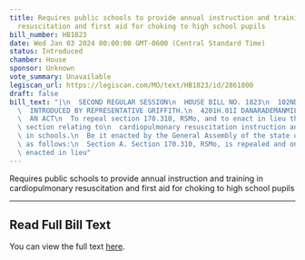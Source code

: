 ```yaml
---
title: Requires public schools to provide annual instruction and training in cardiopulmonary
  resuscitation and first aid for choking to high school pupils
bill_number: HB1823
date: Wed Jan 03 2024 00:00:00 GMT-0600 (Central Standard Time)
status: Introduced
chamber: House
sponsor: Unknown
vote_summary: Unavailable
legiscan_url: https://legiscan.com/MO/text/HB1823/id/2861800
draft: false
bill_text: "|\n  SECOND REGULAR SESSION\n  HOUSE BILL NO. 1823\n  102ND GENERAL ASSEMBLY\n\
  \  INTRODUCED BY REPRESENTATIVE GRIFFITH.\n  4201H.01I DANARADEMANMILLER,ChiefClerk\n\
  \  AN ACT\n  To repeal section 170.310, RSMo, and to enact in lieu thereof one new\
  \ section relating to\n  cardiopulmonary resuscitation instruction and training\
  \ in schools.\n  Be it enacted by the General Assembly of the state of Missouri,\
  \ as follows:\n  Section A. Section 170.310, RSMo, is repealed and one new section\
  \ enacted in lieu"
---
```

Requires public schools to provide annual instruction and training in cardiopulmonary resuscitation and first aid for choking to high school pupils

---

## Read Full Bill Text

You can view the full text [here](https://legiscan.com/MO/text/HB1823/id/2861800).
